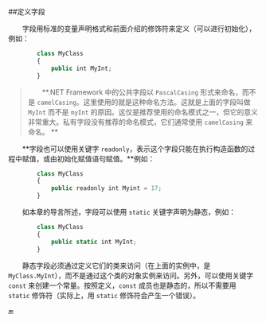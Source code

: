 ##定义字段

&emsp;&emsp;字段用标准的变量声明格式和前面介绍的修饰符来定义（可以进行初始化），例如：

```javascript
        class MyClass
        {
            public int MyInt;
        }
```

>&emsp;&emsp;**.NET Framework 中的公共字段以 `PascalCasing` 形式来命名，而不是 `camelCasing`。这里使用的就是这种命名方法。这就是上面的字段叫做 `MyInt` 而不是 `myInt` 的原因。这仅是推荐使用的命名模式之一，但它的意义非常重大。私有字段没有推荐的命名模式，它们通常使用 `camelCasing` 来命名。 ** 

&emsp;&emsp;**字段也可以使用关键字 `readonly`，表示这个字段只能在执行构造函数的过程中赋值，或由初始化赋值语句赋值。**例如：

```javascript
        class MyClass
        {
            public readonly int Myint = 17;
        }
```

&emsp;&emsp;如本章的导言所述，字段可以使用 `static` 关键字声明为静态，例如：

```javascript
        class MyClass
        {
            public static int MyInt;
        }
```


&emsp;&emsp;静态字段必须通过定义它们的类来访问（在上面的实例中，是 `MyClass.MyInt`），而不是通过这个类的对象实例来访问。另外，可以使用关键字 `const` 来创建一个常量。按照定义，`const` 成员也是静态的，所以不需要用 `static` 修饰符（实际上，用 `static` 修饰符会产生一个错误）。





🔚